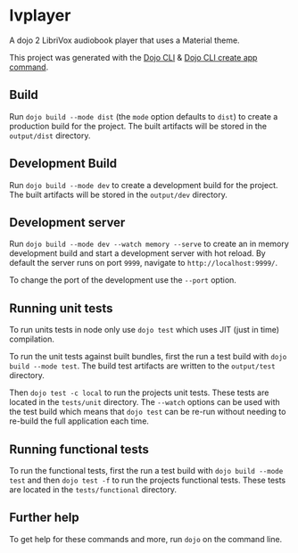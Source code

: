 # lvplayer

A dojo 2 LibriVox audiobook player that uses a Material theme.

This project was generated with the [Dojo CLI](https://github.com/dojo/cli) & [Dojo CLI create app command](https://github.com/dojo/cli-create-app).

## Build

Run `dojo build --mode dist` (the `mode` option defaults to `dist`) to create a production build for the project. The built artifacts will be stored in the `output/dist` directory.

## Development Build

Run `dojo build --mode dev` to create a development build for the project. The built artifacts will be stored in the `output/dev` directory.

## Development server

Run `dojo build --mode dev --watch memory --serve` to create an in memory development build and start a development server with hot reload. By default the server runs on port `9999`, navigate to `http://localhost:9999/`.

To change the port of the development use the `--port` option.

## Running unit tests

To run units tests in node only use `dojo test` which uses JIT (just in time) compilation.

To run the unit tests against built bundles, first the run a test build with `dojo build --mode test`. The build test artifacts are written to the `output/test` directory.

Then `dojo test -c local` to run the projects unit tests. These tests are located in the `tests/unit` directory. The `--watch` options can be used with the test build which means that `dojo test` can be re-run without needing to re-build the full application each time.

## Running functional tests

To run the functional tests, first the run a test build with `dojo build --mode test` and then `dojo test -f` to run the projects functional tests. These tests are located in the `tests/functional` directory.

## Further help

To get help for these commands and more, run `dojo` on the command line.
